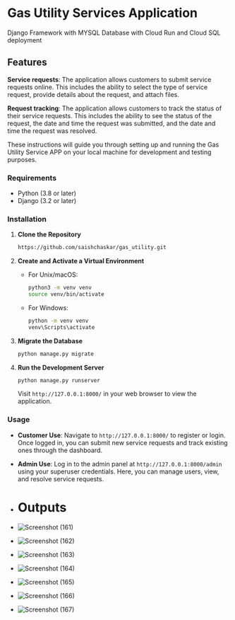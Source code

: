 # Gas Utility Services Application

Django Framework with MYSQL Database with Cloud Run and Cloud SQL deployment

## Features
**Service requests**: The application allows customers to submit service requests online. This includes the ability to select the type of service request, provide details about the request, and attach files.

**Request tracking**: The application allows customers to track the status of their service requests. This includes the ability to see the status of the request, the date and time the request was submitted, and the date and time the request was resolved.



These instructions will guide you through setting up and running the Gas Utility Service APP on your local machine for development and testing purposes.

### Requirements

- Python (3.8 or later)
- Django (3.2 or later)

### Installation

1. **Clone the Repository**

    ```bash
    https://github.com/saishchaskar/gas_utility.git
    ```

2. **Create and Activate a Virtual Environment**

    - For Unix/macOS:
    
        ```bash
        python3 -m venv venv
        source venv/bin/activate
        ```

    - For Windows:
    
        ```bash
        python -m venv venv
        venv\Scripts\activate
        ```
        
3. **Migrate the Database**

    ```bash
    python manage.py migrate
    ```
4. **Run the Development Server**

    ```bash
    python manage.py runserver
    ```
    
    Visit `http://127.0.0.1:8000/` in your web browser to view the application.

### Usage

- **Customer Use**: Navigate to `http://127.0.0.1:8000/` to register or login. Once logged in, you can submit new service requests and track existing ones through the dashboard.
- **Admin Use**: Log in to the admin panel at `http://127.0.0.1:8000/admin` using your superuser credentials. Here, you can manage users, view, and resolve service requests.

-  # Outputs

-  ![Screenshot (161)](https://github.com/saishchaskar/gas_utility/assets/102912746/d394c56b-2d21-409a-a676-b6a34c8e1b33)
-  ![Screenshot (162)](https://github.com/saishchaskar/gas_utility/assets/102912746/22f5ea98-21c5-4011-a03b-7a30a058b981)
-  ![Screenshot (163)](https://github.com/saishchaskar/gas_utility/assets/102912746/01328d74-a323-410c-83ca-b5fac808f7fd)
-  ![Screenshot (164)](https://github.com/saishchaskar/gas_utility/assets/102912746/9d206817-dd86-439c-9c9c-f61172890d96)
-  ![Screenshot (165)](https://github.com/saishchaskar/gas_utility/assets/102912746/2374eb3c-c886-4554-b87c-941d13439952)
-  ![Screenshot (166)](https://github.com/saishchaskar/gas_utility/assets/102912746/69d0f5cd-0d96-4cd2-a1e5-01d85e82a3d8)
-  ![Screenshot (167)](https://github.com/saishchaskar/gas_utility/assets/102912746/92f6a73f-a58a-47fc-b6ef-93414dedab0f)
  






